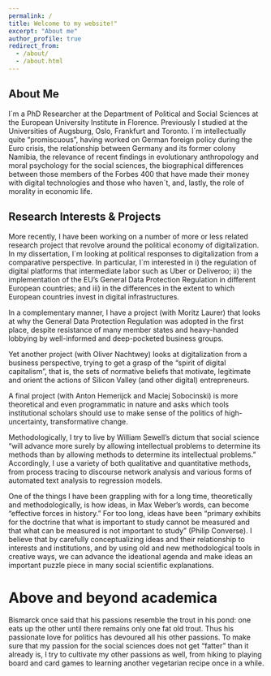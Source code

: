 ```yaml
---
permalink: /
title: Welcome to my website!"
excerpt: "About me"
author_profile: true
redirect_from: 
  - /about/
  - /about.html
---
```



About Me
-----

I´m a PhD Researcher at the Department of Political and Social Sciences at the European University Institute in Florence. Previously I studied at the Universities of Augsburg, Oslo, Frankfurt and Toronto. I´m intellectually quite “promiscuous”, having worked on German foreign policy during the Euro crisis, the relationship between Germany and its former
colony Namibia, the relevance of recent findings in evolutionary anthropology and moral psychology for the social sciences, the biographical differences between those members of the Forbes 400 that have made their money with digital technologies and those who haven´t, and, lastly, the role of morality in economic life.

Research Interests & Projects
------

More recently, I have been working on a number of more or less related research project that revolve around the political economy of digitalization. In my dissertation, I´m looking at political responses to digitalization from a comparative perspective. In particular, I´m interested in i) the regulation of digital platforms that intermediate labor such as Uber or
Deliveroo; ii) the implementation of the EU’s General Data Protection Regulation in different European countries; and iii) in the differences in the extent to which European countries invest in digital infrastructures.

In a complementary manner, I have a project (with Moritz Laurer) that looks at why the General Data Protection Regulation was adopted in the first place, despite resistance of many member states and heavy-handed lobbying by well-informed and deep-pocketed business groups.

Yet another project (with Oliver Nachtwey) looks at digitalization from a business perspective, trying to get a grasp of the “spirit of digital capitalism”, that is, the sets of normative beliefs that motivate, legitimate and orient the actions of Silicon Valley (and other digital) entrepreneurs.

A final project (with Anton Hemerijck and Maciej Sobocinski) is more theoretical and even programmatic in nature and asks which tools institutional scholars should use to make sense of the politics of high-uncertainty, transformative change.

Methodologically, I try to live by William Sewell’s dictum that social science “will advance more surely by allowing intellectual problems to determine its methods than by allowing methods to determine its intellectual problems.” Accordingly, I use a variety of both qualitative and quantitative methods, from process tracing to discourse network analysis and various forms of automated text analysis to regression models.

One of the things I have been grappling with for a long time, theoretically and methodologically, is how ideas, in Max Weber’s words, can become “effective forces in history.” For too long, ideas have been “primary exhibits for the doctrine that what is important to study cannot be measured and that what can be measured is not important to study” (Philip Converse). I believe that by carefully conceptualizing ideas and their relationship to interests and institutions, and by using old and new methodological tools in creative ways, we can advance the ideational agenda and make ideas an important puzzle piece in many social scientific explanations.

Above and beyond academica
=====

Bismarck once said that his passions resemble the trout in his pond: one eats up the other until there remains only one fat old trout. Thus his passionate love for politics has devoured all his other passions. To make sure that my passion for the social sciences does not get “fatter” than it already is, I try to cultivate my other passions as well, from hiking to playing board and card games to learning another vegetarian recipe once in a while.
